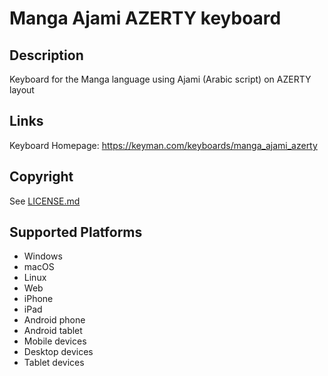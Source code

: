 Manga Ajami AZERTY keyboard
==============

Description
-----------
Keyboard for the Manga language using Ajami (Arabic script) on AZERTY layout

Links
-----
Keyboard Homepage: https://keyman.com/keyboards/manga_ajami_azerty

Copyright
---------
See [LICENSE.md](LICENSE.md)

Supported Platforms
-------------------
 * Windows
 * macOS
 * Linux
 * Web
 * iPhone
 * iPad
 * Android phone
 * Android tablet
 * Mobile devices
 * Desktop devices
 * Tablet devices

